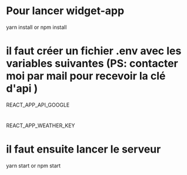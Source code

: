 # Pour lancer widget-app

yarn install or npm install

# il faut créer un fichier .env avec les variables suivantes (PS: contacter moi par mail pour recevoir la clé d'api )

REACT_APP_API_GOOGLE

#

REACT_APP_WEATHER_KEY

# il faut ensuite lancer le serveur

yarn start or npm start
